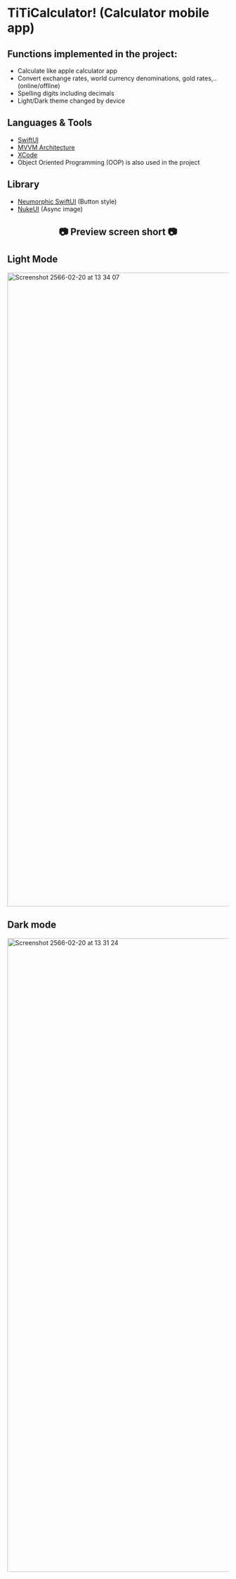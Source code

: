# TiTiCalculator! (Calculator mobile app)

## Functions implemented in the project:
- Calculate like apple calculator app
- Convert exchange rates, world currency denominations, gold rates,.. (online/offline)
- Spelling digits including decimals
- Light/Dark theme changed by device

## Languages & Tools
- [SwiftUI](https://developer.apple.com/xcode/swiftui/)
- [MVVM Architecture](https://www.hackingwithswift.com/books/ios-swiftui/introducing-mvvm-into-your-swiftui-project)
- [XCode](https://developer.apple.com/xcode/)
- Object Oriented Programming (OOP) is also used in the project

## Library
- [Neumorphic SwiftUI](https://github.com/costachung/neumorphic.git) (Button style)
- [NukeUI](https://github.com/kean/NukeUI.git) (Async image)

<h2 align="center">📷 Preview screen short 📷</h2>

## Light Mode
<img width="1440" alt="Screenshot 2566-02-20 at 13 34 07" src="https://user-images.githubusercontent.com/63950809/220032096-83ce1575-bad4-473c-a00f-5e537ff8b762.png">

## Dark mode
<img width="1440" alt="Screenshot 2566-02-20 at 13 31 24" src="https://user-images.githubusercontent.com/63950809/220032011-8da2ea20-53b0-4630-893a-9d4d7b001e2d.png">
